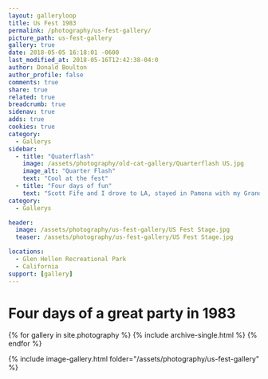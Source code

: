 ```yaml
---
layout: galleryloop
title: Us Fest 1983
permalink: /photography/us-fest-gallery/
picture_path: us-fest-gallery
gallery: true
date: 2018-05-05 16:18:01 -0600
last_modified_at: 2018-05-16T12:42:38-04:0
author: Donald Boulton
author_profile: false
comments: true
share: true
related: true
breadcrumb: true
sidenav: true
adds: true
cookies: true
category:
  - Gallerys
sidebar:
  - title: "Quaterflash"
    image: /assets/photography/old-cat-gallery/Quarterflash US.jpg
    image_alt: "Quarter Flash"
    text: "Cool at the fest"
  - title: "Four days of fun"
    text: "Scott Fife and I drove to LA, stayed in Pamona with my Grandparents for the two weekends and 4 days of fun."
category:
  - Gallerys

header:
  image: /assets/photography/us-fest-gallery/US Fest Stage.jpg
  teaser: /assets/photography/us-fest-gallery/US Fest Stage.jpg

locations:
  - Glen Hellen Recreational Park
  - California
support: [gallery]
---
```

# Four days of a great party in 1983

{% for gallery in site.photography %}
  {% include archive-single.html %}
{% endfor %}

{% include image-gallery.html folder="/assets/photography/us-fest-gallery" %}